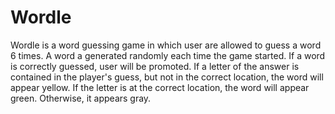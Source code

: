 # Wordle
Wordle is a word guessing game in which user are allowed to guess a word 6 times. A word a generated randomly each time the game started. 
If a word is correctly guessed, user will be promoted. If a letter of the answer is contained in the player's guess, but not in the correct location, the word will
appear yellow. If the letter is at the correct location, the word will appear green. Otherwise, it appears gray.
